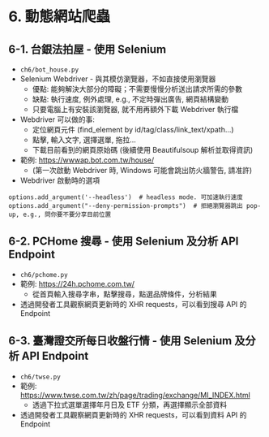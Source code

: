 # 6. 動態網站爬蟲

## 6-1. 台銀法拍屋 - 使用 Selenium

* `ch6/bot_house.py`
* Selenium Webdriver - 與其模仿瀏覽器，不如直接使用瀏覽器
  * 優點: 能夠解決大部分的障礙；不需要慢慢分析送出請求所需的參數
  * 缺點: 執行速度, 例外處理, e.g., 不定時彈出廣告, 網頁結構變動
  * 只要電腦上有安裝該瀏覽器, 就不用再額外下載 Webdriver 執行檔
* Webdriver 可以做的事:
  * 定位網頁元件 (find_element by id/tag/class/link_text/xpath...)
  * 點擊, 輸入文字, 選擇選單, 拖拉...
  * 下載目前看到的網頁原始碼 (後續使用 Beautifulsoup 解析並取得資訊)
* 範例: https://wwwap.bot.com.tw/house/ 
  * (第一次啟動 Webdriver 時, Windows 可能會跳出防火牆警告, 請准許)
* Webdriver 啟動時的選項
```
options.add_argument('--headless')  # headless mode. 可加速執行速度
options.add_argument("--deny-permission-prompts")  # 拒絕瀏覽器跳出 pop-up, e.g., 問你要不要分享目前位置
```
  
## 6-2. PCHome 搜尋 - 使用 Selenium 及分析 API Endpoint

* `ch6/pchome.py`
* 範例: https://24h.pchome.com.tw/
  * 從首頁輸入搜尋字串，點擊搜尋，點選品牌條件，分析結果
* 透過開發者工具觀察網頁更新時的 XHR requests，可以看到搜尋 API 的 Endpoint

## 6-3. 臺灣證交所每日收盤行情 - 使用 Selenium 及分析 API Endpoint
* `ch6/twse.py`
* 範例: https://www.twse.com.tw/zh/page/trading/exchange/MI_INDEX.html
  * 透過下拉式選單選擇年月日及 ETF 分類，再選擇顯示全部資料
* 透過開發者工具觀察網頁更新時的 XHR requests，可以看到資料 API 的 Endpoint